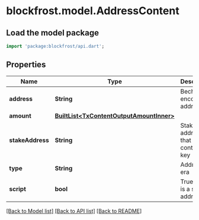# blockfrost.model.AddressContent

## Load the model package
```dart
import 'package:blockfrost/api.dart';
```

## Properties
Name | Type | Description | Notes
------------ | ------------- | ------------- | -------------
**address** | **String** | Bech32 encoded addresses | 
**amount** | [**BuiltList&lt;TxContentOutputAmountInner&gt;**](TxContentOutputAmountInner.md) |  | 
**stakeAddress** | **String** | Stake address that controls the key | 
**type** | **String** | Address era | 
**script** | **bool** | True if this is a script address | 

[[Back to Model list]](../README.md#documentation-for-models) [[Back to API list]](../README.md#documentation-for-api-endpoints) [[Back to README]](../README.md)


